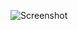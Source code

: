 ![Screenshot](https://raw.githubusercontent.com/Cryakl/Ultimate-RAT-Collection/refs/heads/main/Bozok/Bozok%201.3/Screenshot.png)
